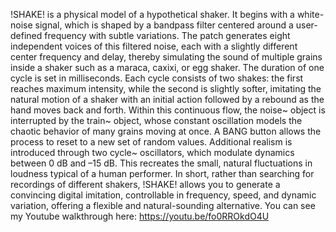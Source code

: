 !SHAKE! is a physical model of a hypothetical shaker. It begins with a white-noise signal, which is shaped by a bandpass filter centered around a user-defined frequency with subtle variations. The patch generates eight independent voices of this filtered noise, each with a slightly different center frequency and delay, thereby simulating the sound of multiple grains inside a shaker such as a maraca, caxixi, or egg shaker.
The duration of one cycle is set in milliseconds. Each cycle consists of two shakes: the first reaches maximum intensity, while the second is slightly softer, imitating the natural motion of a shaker with an initial action followed by a rebound as the hand moves back and forth. Within this continuous flow, the noise~ object is interrupted by the train~ object, whose constant oscillation models the chaotic behavior of many grains moving at once. A BANG button allows the process to reset to a new set of random values.
Additional realism is introduced through two cycle~ oscillators, which modulate dynamics between 0 dB and –15 dB. This recreates the small, natural fluctuations in loudness typical of a human performer.
In short, rather than searching for recordings of different shakers, !SHAKE! allows you to generate a convincing digital imitation, controllable in frequency, speed, and dynamic variation, offering a flexible and natural-sounding alternative.
You can see my Youtube walkthrough here: https://youtu.be/fo0RROkdO4U
